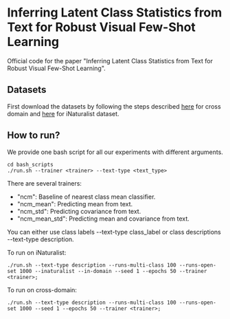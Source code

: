 # Inferring Latent Class Statistics from Text for Robust Visual Few-Shot Learning

Official code for the paper "Inferring Latent Class Statistics from Text for Robust Visual Few-Shot Learning".

## Datasets 
First download the datasets by following the steps described [here](https://github.com/linzhiqiu/cross_modal_adaptation/blob/main/DATASETS.md) for cross domain and [here](https://github.com/visipedia/inat_comp/tree/master/2021#data) for iNaturalist dataset.

## How to run? 
We provide one bash script for all our experiments with different arguments. 

    cd bash_scripts
    ./run.sh --trainer <trainer> --text-type <text_type>

There are several trainers: 

- "ncm": Baseline of nearest class mean classifier. 
- "ncm_mean": Predicting mean from text. 
- "ncm_std": Predicting covariance from text.
- "ncm_mean_std": Predicting mean and covariance from text.

You can either use class labels --text-type class_label or class descriptions --text-type description.

To run on iNaturalist: 
    
    ./run.sh --text-type description --runs-multi-class 100 --runs-open-set 1000 --inaturalist --in-domain --seed 1 --epochs 50 --trainer <trainer>;

To run on cross-domain: 

    ./run.sh --text-type description --runs-multi-class 100 --runs-open-set 1000 --seed 1 --epochs 50 --trainer <trainer>;


